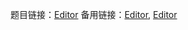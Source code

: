 题目链接：[Editor](https://acm.hdu.edu.cn/showproblem.php?pid=4699)
备用链接：[Editor](https://vjudge.net/problem/HDU-4699), [Editor](https://ac.nowcoder.com/acm/contest/1005/B)